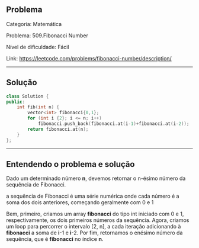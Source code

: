 ## Problema
Categoria: Matemática

Problema: 509.Fibonacci Number

Nível de dificuldade: Fácil

Link: https://leetcode.com/problems/fibonacci-number/description/

---

## Solução
```cpp
class Solution {
public:
    int fib(int n) {
        vector<int> fibonacci{0,1};
        for (int i {2}; i <= n; i++)
            fibonacci.push_back(fibonacci.at(i-1)+fibonacci.at(i-2));
        return fibonacci.at(n); 
    }
};
```

---

## Entendendo o problema e solução

Dado um determinado número **n**, devemos retornar o n-ésimo número da sequência de Fibonacci.

a sequência de Fibonacci é uma série numérica onde cada número é a soma dos dois anteriores, começando geralmente com 0 e 1

Bem, primeiro, criamos um array **fibonacci** do tipo int iniciado com 0 e 1, respectivamente, os dois primeiros números da sequência. Agora, criamos um loop para percorrer o intervalo [2, n], a cada iteração adicionando à **fibonacci** a soma de **i**-1 e **i**-2. Por fim, retornamos o enésimo número da sequência, que é **fibonacci** no índice **n**. 